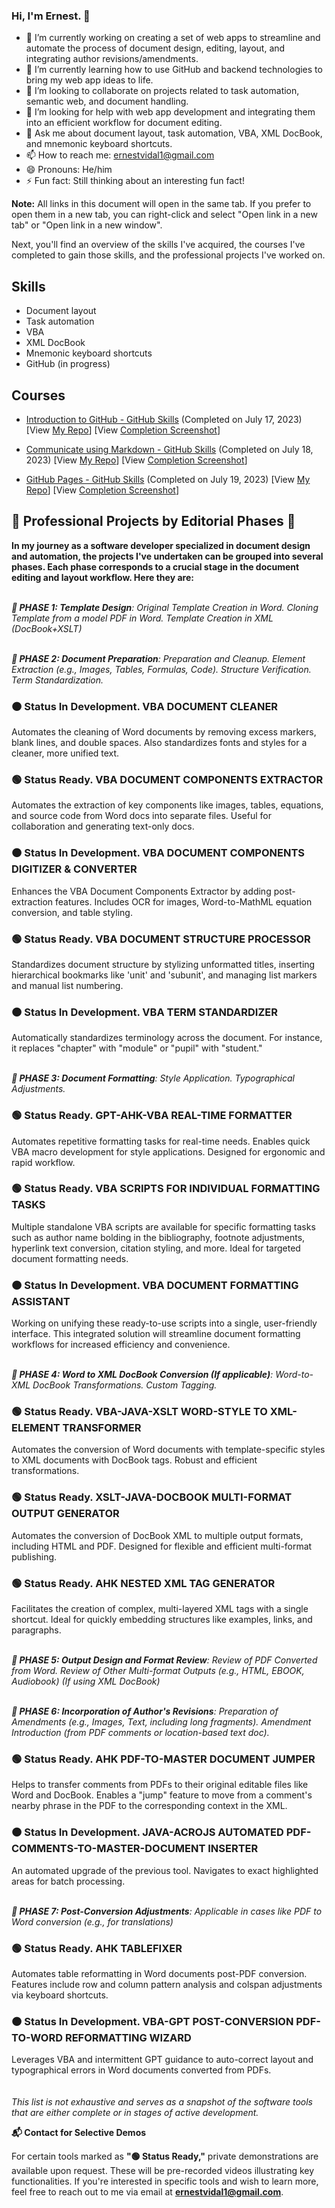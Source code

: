 ### Hi, I'm Ernest. 👋


- 🔭 I’m currently working on creating a set of web apps to streamline and automate the process of document design, editing, layout, and integrating author revisions/amendments.
- 🌱 I’m currently learning how to use GitHub and backend technologies to bring my web app ideas to life.
- 👯 I’m looking to collaborate on projects related to task automation, semantic web, and document handling.
- 🤔 I’m looking for help with web app development and integrating them into an efficient workflow for document editing.
- 💬 Ask me about document layout, task automation, VBA, XML DocBook, and mnemonic keyboard shortcuts.
- 📫 How to reach me: ernestvidal1@gmail.com
- 😄 Pronouns: He/him
- ⚡ Fun fact: Still thinking about an interesting fun fact!

**Note:** All links in this document will open in the same tab. If you prefer to open them in a new tab, you can right-click and select "Open link in a new tab" or "Open link in a new window".

Next, you'll find an overview of the skills I've acquired, the courses I've completed to gain those skills, and the professional projects I've worked on.

## Skills

- Document layout
- Task automation
- VBA
- XML DocBook
- Mnemonic keyboard shortcuts
- GitHub (in progress)

## Courses

- [Introduction to GitHub - GitHub Skills](https://github.com/skills/introduction-to-github) (Completed on July 17, 2023) [View [My Repo](https://github.com/ErnestVidal1/skills-github-intro-course)]  [View [Completion Screenshot](https://raw.githubusercontent.com/ErnestVidal1/images/main/skills-introduction-to-github-certificate.png)]

- [Communicate using Markdown - GitHub Skills](https://github.com/skills/communicate-using-markdown) (Completed on July 18, 2023) [View [My Repo](https://github.com/ErnestVidal1/skills-communicate-using-markdown)]  [View [Completion Screenshot](https://raw.githubusercontent.com/ErnestVidal1/images/main/skills-communicate-using-markdown-certificate.png)]

- [GitHub Pages - GitHub Skills](https://github.com/skills/github-pages) (Completed on July 19, 2023) [View [My Repo](https://github.com/ErnestVidal1/skills-github-pages)]  [View [Completion Screenshot](https://raw.githubusercontent.com/ErnestVidal1/images/main/skills-github-pages-certificate.png)]
  

## 🌟 Professional Projects by Editorial Phases 🌟

**In my journey as a software developer specialized in document design and automation, the projects I've undertaken can be grouped into several phases. Each phase corresponds to a crucial stage in the document editing and layout workflow. Here they are:**
<br><br>


***🚀 PHASE 1: Template Design**: Original Template Creation in Word. Cloning Template from a model PDF in Word. Template Creation in XML (DocBook+XSLT)*
<br><br>


***🚀 PHASE 2: Document Preparation**: Preparation and Cleanup. Element Extraction (e.g., Images, Tables, Formulas, Code). Structure Verification. Term Standardization.*
### 🟠 Status In Development. VBA DOCUMENT CLEANER
Automates the cleaning of Word documents by removing excess markers, blank lines, and double spaces. Also standardizes fonts and styles for a cleaner, more unified text.
### 🟢 Status Ready. VBA DOCUMENT COMPONENTS EXTRACTOR
Automates the extraction of key components like images, tables, equations, and source code from Word docs into separate files. Useful for collaboration and generating text-only docs.
### 🟠 Status In Development. VBA DOCUMENT COMPONENTS DIGITIZER & CONVERTER
Enhances the VBA Document Components Extractor by adding post-extraction features. Includes OCR for images, Word-to-MathML equation conversion, and table styling.
### 🟢 Status Ready. VBA DOCUMENT STRUCTURE PROCESSOR
Standardizes document structure by stylizing unformatted titles, inserting hierarchical bookmarks like 'unit' and 'subunit', and managing list markers and manual list numbering. 
### 🟠 Status In Development. VBA TERM STANDARDIZER
Automatically standardizes terminology across the document. For instance, it replaces "chapter" with "module" or "pupil" with "student."
<br><br>


***🚀 PHASE 3: Document Formatting**: Style Application. Typographical Adjustments.*
### 🟢 Status Ready.️ GPT-AHK-VBA REAL-TIME FORMATTER
Automates repetitive formatting tasks for real-time needs. Enables quick VBA macro development for style applications. Designed for ergonomic and rapid workflow.
### 🟢 Status Ready.️ VBA SCRIPTS FOR INDIVIDUAL FORMATTING TASKS
Multiple standalone VBA scripts are available for specific formatting tasks such as author name bolding in the bibliography, footnote adjustments, hyperlink text conversion, citation styling, and more. Ideal for targeted document formatting needs.
### 🟠 Status In Development. VBA DOCUMENT FORMATTING ASSISTANT
Working on unifying these ready-to-use scripts into a single, user-friendly interface. This integrated solution will streamline document formatting workflows for increased efficiency and convenience.
<br><br>


***🚀 PHASE 4: Word to XML DocBook Conversion (If applicable)**: Word-to-XML DocBook Transformations. Custom Tagging.*
### 🟢 Status Ready.️ VBA-JAVA-XSLT WORD-STYLE TO XML-ELEMENT TRANSFORMER
Automates the conversion of Word documents with template-specific styles to XML documents with DocBook tags. Robust and efficient transformations.
### 🟢 Status Ready.️ XSLT-JAVA-DOCBOOK MULTI-FORMAT OUTPUT GENERATOR
Automates the conversion of DocBook XML to multiple output formats, including HTML and PDF. Designed for flexible and efficient multi-format publishing.
### 🟢 Status Ready.️ AHK NESTED XML TAG GENERATOR
Facilitates the creation of complex, multi-layered XML tags with a single shortcut. Ideal for quickly embedding structures like examples, links, and paragraphs.
<br><br>


***🚀 PHASE 5: Output Design and Format Review**: Review of PDF Converted from Word. Review of Other Multi-format Outputs (e.g., HTML, EBOOK, Audiobook) (If using XML DocBook)*
<br><br>


***🚀 PHASE 6: Incorporation of Author's Revisions**: Preparation of Amendments (e.g., Images, Text, including long fragments). Amendment Introduction (from PDF comments or location-based text doc).*
###  🟢 Status Ready.️ AHK PDF-TO-MASTER DOCUMENT JUMPER
Helps to transfer comments from PDFs to their original editable files like Word and DocBook. Enables a "jump" feature to move from a comment's nearby phrase in the PDF to the corresponding context in the XML.
###  🟠 Status In Development. JAVA-ACROJS AUTOMATED PDF-COMMENTS-TO-MASTER-DOCUMENT INSERTER
An automated upgrade of the previous tool. Navigates to exact highlighted areas for batch processing. 
<br><br>


***🚀 PHASE 7: Post-Conversion Adjustments**: Applicable in cases like PDF to Word conversion (e.g., for translations)*
###  🟢 Status Ready. AHK TABLEFIXER
Automates table reformatting in Word documents post-PDF conversion. Features include row and column pattern analysis and colspan adjustments via keyboard shortcuts.

###  🟠 Status In Development. VBA-GPT POST-CONVERSION PDF-TO-WORD REFORMATTING WIZARD
Leverages VBA and intermittent GPT guidance to auto-correct layout and typographical errors in Word documents converted from PDFs.
<br><br><br>
*This list is not exhaustive and serves as a snapshot of the software tools that are either complete or in stages of active development.*

**📬 Contact for Selective Demos**

For certain tools marked as **"🟢 Status Ready,"** private demonstrations are available upon request. These will be pre-recorded videos illustrating key functionalities. If you're interested in specific tools and wish to learn more, feel free to reach out to me via email at **ernestvidal1@gmail.com**.
